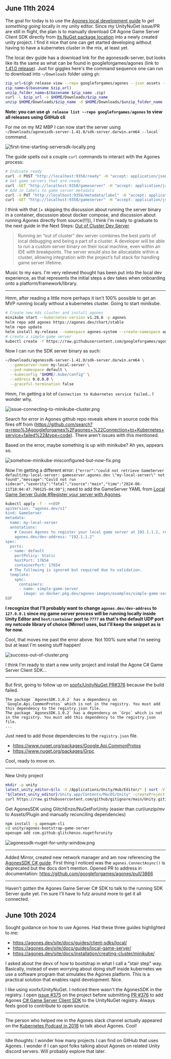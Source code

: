 ## June 11th 2024
The goal for today is to use the [Agones local development guide](https://agones.dev/site/docs/guides/client-sdks/local/) to _get something going_ locally in my unity editor. Since my UnityNuGet issue/PR are still in flight, the plan is to manually download C# Agone Game Server Client SDK directly from [its NuGet package location](https://www.nuget.org/packages/AgonesSDK) into a newly created unity project. I find it nice that one can get started developing without having to have a kubernetes cluster in the mix, at least yet.

The local dev guide has a download link for the agonessdk-server, but looks like its the same as what can be found in googleforgames/agones (link to [1.41.0 release](https://github.com/googleforgames/agones/releases/tag/v1.41.0)). Just for giggles here's the command sequence one can run to download into `~/Downloads` folder using `gh`:
```bash
zip_url=$(gh release view --repo googleforgames/agones --json assets --jq '.assets[] | select(.name | contains("agonessdk-server-")) | .url')
zip_name=$(basename $zip_url)
unzip_folder_name=$(basename $zip_name .zip)
curl -L $zip_url -o $HOME/Downloads/$zip_name
unzip $HOME/Downloads/$zip_name -d $HOME/Downloads/$unzip_folder_name
```
__Note: you can use `gh release list --repo googleforgames/agones` to view all releases using GitHub cli__

For me on my M2 MBP I can now start the server using `~/Downloads/agonessdk-server-1.41.0/sdk-server.darwin.arm64 --local` command.

![first-time-starting-serversdk-locally.png](media/first-time-starting-serversdk-locally.png)

The guide spells out a couple `curl` commands to interact with the Agones process:
```bash
# Indicate ready
curl -X POST "http://localhost:9358/ready" -H "accept: application/json" -H "Content-Type: application/json" -d "{}"
# Get game servers that are ready
curl -GET "http://localhost:9358/gameserver" -H "accept: application/json"
# Add in labels to game server metadata
curl -X PUT "http://localhost:9358/metadata/label" -H "accept: application/json" -H "Content-Type: application/json" -d "{ \"key\": \"foo\", \"value\": \"bar\"}"
curl -GET "http://localhost:9358/gameserver" -H "accept: application/json"
```

I think with that (+ skipping ths discussion about running the server binary in a container, discussion about docker compose, and discussion about running Agones directly from source(!!!)), I think I'm ready to graduate to the next guide in the Next Steps: [Out of Cluster Dev Server](https://agones.dev/site/docs/advanced/out-of-cluster-dev-server/).

> Running an “out of cluster” dev server combines the best parts of local debugging and being a part of a cluster. A developer will be able to run a custom server binary on their local machine, even within an IDE with breakpoints. The server would also be allocatable within a cluster, allowing integration with the project’s full stack for handling game server lifetime.

Music to my ears. I'm very relieved thought has been put into the local dev experience, as that represents the initial steps a dev takes when onboarding onto a platform/framework/library.

---

Hmm, after reading a little more perhaps it isn't 100% possible to get an MVP running locally without a kubernetes cluster. Going to start minikube.

```bash
# Create new k8s cluster and install agones
minikube start --kubernetes-version v1.28.6 -p agones
helm repo add agones https://agones.dev/chart/stable
helm repo update
helm install my-release --namespace agones-system --create-namespace agones/agones
# create a simple game server
kubectl create -f https://raw.githubusercontent.com/googleforgames/agones/release-1.41.0/examples/simple-game-server/gameserver.yaml
```

Now I can run the SDK server binary as such:
```bash
~/Downloads/agonessdk-server-1.41.0/sdk-server.darwin.arm64 \
  --gameserver-name my-local-server \
  --pod-namespace default \
  --kubeconfig "$HOME/.kube/config" \
  --address 0.0.0.0 \
  --graceful-termination false
```

Hmm, I'm getting a lot of `Connection to Kubernetes service failed`... I wonder why.

![issue-connecting-to-minikube-cluster.png](media/issue-connecting-to-minikube-cluster.png)

Search for error in Agones github repo reveals where in source code this fires off from (https://github.com/search?q=repo%3Agoogleforgames%2Fagones+%22Connection+to+Kubernetes+service+failed%22&type=code). There aren't issues with this mentioned.

Based on the error, maybe something is up with minikube? Ah yes, appears so.

![somehow-minikube-misconfigured-but-now-fix.png](media/somehow-minikube-misconfigured-but-now-fix.png)

Now I'm getting a different error: `{"error":"could not retrieve GameServer default/my-local-server: gameserver.agones.dev \"my-local-server\" not found","message":"Could not run sidecar","severity":"fatal","source":"main","time":"2024-06-11T10:04:47.790125-04:00"}`; need to add the GameServer YAML from [Local Game Server Guide #Register your server with Agones](https://agones.dev/site/docs/guides/local-game-server/). 

```bash
kubectl apply -f - <<EOF
apiVersion: "agones.dev/v1"
kind: GameServer
metadata:
  name: my-local-server
  annotations:
    # Causes Agones to register your local game server at 192.1.1.2, replace with your server's IP address.
    agones.dev/dev-address: "192.1.1.2"
spec:
  ports:
  - name: default
    portPolicy: Static
    hostPort: 17654
    containerPort: 17654
  # The following is ignored but required due to validation.
  template:
    spec:
      containers:
      - name: simple-game-server
        image: us-docker.pkg.dev/agones-images/examples/simple-game-server:0.32
EOF
```
__I recognize that I'll probably want to change `agones.dev/dev-address` to `127.0.0.1` since my game server process will be running locally inside Unity Editor and `host/container` port to `7777` as that's the default UDP port my netcode library of choice (Mirror) uses, but I'll keep the snippet as is for now.__

Cool, that moves me past the error above. Not 100% sure what I'm seeing but at least I'm seeing stuff happen!

![success-out-of-cluster.png](media/success-out-of-cluster.png)

I think I'm ready to start a new unity project and install the Agone C# Game Server Client SDK...

---

But first, going to follow up on [xoofx/UnityNuGet PR#376](https://github.com/xoofx/UnityNuGet/pull/376) because the build failed.
```text
The package `AgonesSDK.1.0.2` has a dependency on `Google.Api.CommonProtos` which is not in the registry. You must add this dependency to the registry.json file.
The package `AgonesSDK.1.0.2` has a dependency on `Grpc` which is not in the registry. You must add this dependency to the registry.json file.
...
```

Just need to add those dependencies to the `registry.json` file.
- https://www.nuget.org/packages/Google.Api.CommonProtos
- https://www.nuget.org/packages/Grpc

Cool, ready to move on.

---
New Unity project
```bash
mkdir -p unity
latest_unity_editor=$(ls -d /Applications/Unity/Hub/Editor/* | sort -V | tail -n 1)
"${latest_unity_editor}/Unity.app/Contents/MacOS/Unity" -createProject $(pwd)/unity/agones-bootstrap-game-server
curl https://raw.githubusercontent.com/github/gitignore/main/Unity.gitignore -o unity/agones-bootstrap-game-server/.gitignore
```

Get AgonesSDK using GlitchEnzo/NuGetForUnity (easier than curl/unzip/mv to Assets/Plugin and manually reconciling dependencies)
```bash
npm install -g openupm-cli
cd unity/agones-bootstrap-game-server
openupm add com.github-glitchenzo.nugetforunity
```
![agonessdk-nuget-for-unity-window.png](media/agonessdk-nuget-for-unity-window.png)

---

Added Mirror, created new network manager and am now referencing the [AgonesSDK C# guide](https://agones.dev/site/docs/guides/client-sdks/csharp/). First thing I noticed was the `agones.ConnectAsync()` is deprecated but the docs don't mention. Opened PR to address in documentation: https://github.com/googleforgames/agones/pull/3866

---

Haven't gotten the Agones Game Server C# SDK to talk to the running SDK Server quite yet. I'm sure I'll have to futz around more to get it all connected.

## June 10th 2024
Sought guidance on how to use Agones. Had these three guides highlighted to me:
- https://agones.dev/site/docs/guides/client-sdks/local/
- https://agones.dev/site/docs/guides/local-game-server/
- https://agones.dev/site/docs/installation/creating-cluster/minikube/

I asked about the devx of how to bootstrap in what I call a "stair step" way. Basically, instead of even worrying about doing stuff inside kubernetes we use a software program that simulates the Agones platform. This is a practical solution that enables rapid development. Nice.

I like using xoofx/UnityNuGet. I noticed there wasn't the AgonesSDK in the registry. I open [issue #375](https://github.com/xoofx/UnityNuGet/issues/375) on the project before submitting [PR #376](https://github.com/xoofx/UnityNuGet/pull/376) to add Agones [C# Game Server Client SDK](https://agones.dev/site/docs/guides/client-sdks/csharp/) to the UnityNuGet registry. Always feels good to contribute to open source.

---

The person who helped me in the Agones slack channel actually appeared on the [Kubernetes Podcast in 2018](https://kubernetespodcast.com/episode/026-agones/) to talk about Agones. Cool!

---

Idle thoughts: I wonder how many projects I can find on GitHub that uses Agones. I wonder if I can spot folks talking about Agones on related Unity discord servers. Will probably explore that later.
